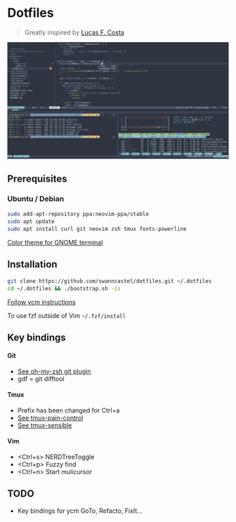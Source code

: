 # Dotfiles

> Greatly inspired by [Lucas F. Costa](https://github.com/lucasfcosta/dotfiles)

![Dotfiles](./dotfiles.png "Screenshot of this dotfiles")

## Prerequisites

### Ubuntu / Debian

```bash
sudo add-apt-repository ppa:neovim-ppa/stable
sudo apt update
sudo apt install curl git neovim zsh tmux fonts-powerline
```

[Color theme for GNOME terminal](https://github.com/arcticicestudio/nord-gnome-terminal#installation)

## Installation

```bash
git clone https://github.com/swanncastel/dotfiles.git ~/.dotfiles
cd ~/.dotfiles && ./bootstrap.sh -is
```

[Follow ycm instructions](https://github.com/ycm-core/YouCompleteMe#linux-64-bit)

To use fzf outside of Vim
`~/.fzf/install`

## Key bindings

#### Git

* [See oh-my-zsh git plugin](https://github.com/robbyrussell/oh-my-zsh/tree/master/plugins/git/#aliases)
* gdf = git difftool

#### Tmux

* Prefix has been changed for Ctrl+a
* [See tmux-pain-control](https://github.com/tmux-plugins/tmux-pain-control#bindings)
* [See tmux-sensible](https://github.com/tmux-plugins/tmux-sensible#key-bindings)

#### Vim

* <Ctrl+s> NERDTreeToggle
* <Ctrl+p> Fuzzy find
* <Ctrl+n> Start mulicursor

## TODO

* Key bindings for ycm GoTo, Refacto, FixIt...
